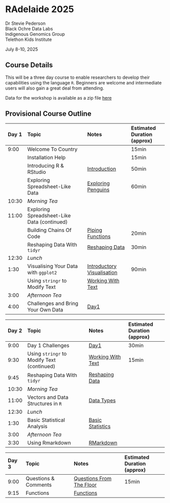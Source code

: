 RAdelaide 2025
================
Dr Stevie Pederson  
Black Ochre Data Labs  
Indigenous Genomics Group  
Telethon Kids Institute

July 8-10, 2025

## Course Details

This will be a three day course to enable researchers to develop their
capabilities using the language `R`. Beginners are welcome and
intermediate users will also gain a great deal from attending.

Data for the workshop is available as a zip file [here](data.zip)

## Provisional Course Outline

| Day 1 | Topic | Notes | Estimated Duration <br>(approx) |
|:---|:---|:---|:---|
| 9:00 | Welcome To Country |  | 15min |
|  | Installation Help |  | 15min |
|  | Introducing R & RStudio | [Introduction](intro.html) | 50min |
|  | Exploring Spreadsheet-Like Data | [Exploring Penguins](penguins.html) | 60min |
| 10:30 | *Morning Tea* |  |  |
| 11:00 | Exploring Spreadsheet-Like Data (continued) |  |  |
|  | Building Chains Of Code | [Piping Functions](piping_functions.html) | 20min |
|  | Reshaping Data With `tidyr` | [Reshaping Data](tidying.html) | 30min |
| 12:30 | *Lunch* |  |  |
| 1:30 | Visualising Your Data with `ggplot2` | [Introductory Visualisation](intro_vis.html) | 90min |
|  | Using `stringr` to Modify Text | [Working With Text](text.html) |  |
| 3:00 | *Afternoon Tea* |  |  |
| 4:00 | Challenges and Bring Your Own Data | [Day1](day1.html) |  |

| Day 2 | Topic | Notes | Estimated Duration <br>(approx) |
|:---|:---|:---|:---|
| 9:00 | Day 1 Challenges | [Day1](day1.html) | 30min |
| 9:30 | Using `stringr` to Modify Text (continued) | [Working With Text](text.html) | 15min |
| 9:45 | Reshaping Data With `tidyr` | [Reshaping Data](tidyr.html) |  |
| 10:30 | *Morning Tea* |  |  |
| 11:00 | Vectors and Data Structures in `R` | [Data Types](data_types.html) |  |
| 12:30 | *Lunch* |  |  |
| 1:30 | Basic Statistical Analysis | [Basic Statistics](basic_stats.html) |  |
| 3:00 | *Afternoon Tea* |  |  |
| 3:30 | Using Rmarkdown | [RMarkdown](rmarkdown.html) |  |

| Day 3 | Topic | Notes | Estimated Duration <br>(approx) |
|:---|:---|:---|:---|
| 9:00 | Questions & Comments | [Questions From The Floor](day3.html) | 15min |
| 9:15 | Functions | [Functions](functions.html) |  |
